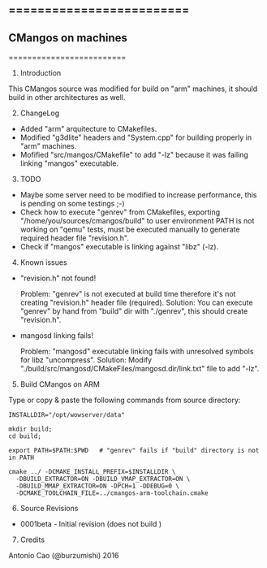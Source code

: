 =========================
-------------------------
CMangos on <arm> machines
-------------------------
=========================


1. Introduction

This CMangos source was modified for build on "arm" machines, it should build in other architectures as well.


2. ChangeLog

- Added "arm" arquitecture to CMakefiles.
- Modified "g3dlite" headers and "System.cpp" for building properly in "arm" machines.
- Mofified "src/mangos/CMakefile" to add "-lz" because it was failing linking "mangos" executable.


3. TODO

- Maybe some server need to be modified to increase performance, this is pending on some testings ;-)
- Check how to execute "genrev" from CMakefiles, exporting "/home/you/sources/cmangos/build" to user environment PATH is not working on "qemu" tests, must be executed manually to generate required header file "revision.h".
- Check if "mangos" executable is linking against "libz" (-lz).


4. Known issues

- "revision.h" not found!

   Problem:  "genrev" is not executed at build time therefore it's not creating "revision.h" header file (required).
   Solution: You can execute "genrev" by hand from "build" dir with "./genrev", this should create "revision.h".

- mangosd linking fails!

   Problem:  "mangosd" executable linking fails with unresolved symbols for libz "uncompress".
   Solution: Modify "./build/src/mangosd/CMakeFiles/mangosd.dir/link.txt" file to add "-lz".

5. Build CMangos on ARM

Type or copy & paste the following commands from source directory:


```
INSTALLDIR="/opt/wowserver/data"

mkdir build;
cd build;

export PATH=$PATH:$PWD   # "genrev" fails if "build" directory is not in PATH

cmake ../ -DCMAKE_INSTALL_PREFIX=$INSTALLDIR \
  -DBUILD_EXTRACTOR=ON -DBUILD_VMAP_EXTRACTOR=ON \
  -DBUILD_MMAP_EXTRACTOR=ON -DPCH=1 -DDEBUG=0 \
  -DCMAKE_TOOLCHAIN_FILE=../cmangos-arm-toolchain.cmake
```

6. Source Revisions

* 0001beta - Initial revision (does not build <atm>)


7. Credits

Antonio Cao (@burzumishi) 2016


